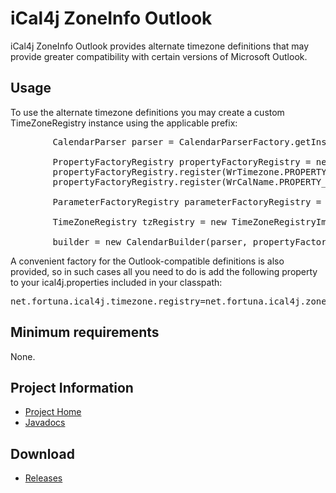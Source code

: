 # iCal4j ZoneInfo Outlook

iCal4j ZoneInfo Outlook provides alternate timezone definitions that may provide greater compatibility with certain versions of Microsoft Outlook.

## Usage

To use the alternate timezone definitions you may create a custom TimeZoneRegistry instance using the applicable prefix:

<pre>
        CalendarParser parser = CalendarParserFactory.getInstance().createParser();
        
        PropertyFactoryRegistry propertyFactoryRegistry = new PropertyFactoryRegistry();
        propertyFactoryRegistry.register(WrTimezone.PROPERTY_NAME, WrTimezone.FACTORY);
        propertyFactoryRegistry.register(WrCalName.PROPERTY_NAME, WrCalName.FACTORY);
        
        ParameterFactoryRegistry parameterFactoryRegistry = new ParameterFactoryRegistry();
        
        TimeZoneRegistry tzRegistry = new TimeZoneRegistryImpl("zoneinfo-outlook/");
        
        builder = new CalendarBuilder(parser, propertyFactoryRegistry, parameterFactoryRegistry, tzRegistry);
</pre>

A convenient factory for the Outlook-compatible definitions is also provided, so in such cases all you need to do is add the following property to your ical4j.properties included in your classpath:

<pre>
net.fortuna.ical4j.timezone.registry=net.fortuna.ical4j.zoneinfo.outlook.OutlookTimeZoneRegistryFactory
</pre>

## Minimum requirements

None.

## Project Information

* [Project Home](http://github.com/ical4j/ical4j-zoneinfo-outlook/)
* [Javadocs](http://ical4j.github.io/docs/ical4j-zoneinfo-outlook/api/)

## Download

* [Releases](https://bintray.com/ical4j/maven/ical4j-zoneinfo-outlook)
